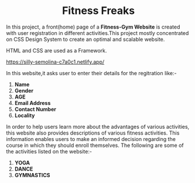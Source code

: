 <h1 align="center"> <strong> Fitness Freaks </strong> </h1>

In this project, a front(home) page of a **Fitness-Gym Website** is created with user registration in different activities.This project mostly concentrated on CSS Design System
to create an optimal and scalable website.

HTML and CSS  are used as a Framework.

https://silly-semolina-c7a0c1.netlify.app/

In this website,it asks user to enter their details for the regitration like:-
1. **Name** 
2. **Gender** 
3. **AGE**
4. **Email Address**
5. **Contact Number**
6. **Locality**

In order to help users learn more about the advantages of various activities, this website also provides descriptions of various fitness activities. This information enables users to make an informed decision regarding the course in which they should enroll themselves.
The following are some of the activities listed on the website:-
1. **YOGA** 
2. **DANCE** 
3. **GYMNASTICS**
